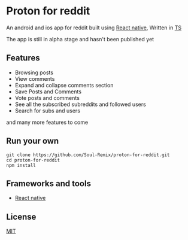 # Proton for reddit

An android and ios app for reddit built using [React native](https://reactnative.dev/), Written in [TS](https://www.typescriptlang.org/)      

The app is still in alpha stage and hasn't been published yet

## Features
- Browsing posts
- View comments
- Expand and collapse comments section
- Save Posts and Comments
- Vote posts and comments
- See all the subscribed subreddits and followed users
- Search for subs and users

and many more features to come

## Run your own
```
git clone https://github.com/Soul-Remix/proton-for-reddit.git
cd proton-for-reddit
npm install
```

## Frameworks and tools
- [React native](https://reactnative.dev/)

## License
[MIT](https://choosealicense.com/licenses/mit/)
